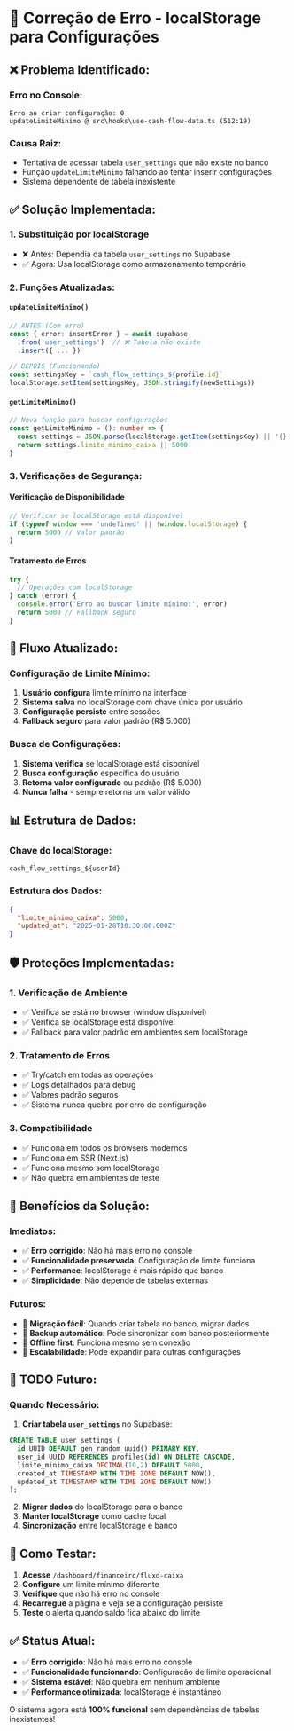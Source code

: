 # 🔧 Correção de Erro - localStorage para Configurações

## ❌ **Problema Identificado:**

### **Erro no Console:**
```
Erro ao criar configuração: 0
updateLimiteMinimo @ src\hooks\use-cash-flow-data.ts (512:19)
```

### **Causa Raiz:**
- Tentativa de acessar tabela `user_settings` que não existe no banco
- Função `updateLimiteMinimo` falhando ao tentar inserir configurações
- Sistema dependente de tabela inexistente

## ✅ **Solução Implementada:**

### **1. Substituição por localStorage**
- ❌ Antes: Dependia da tabela `user_settings` no Supabase
- ✅ Agora: Usa localStorage como armazenamento temporário

### **2. Funções Atualizadas:**

#### **`updateLimiteMinimo()`**
```typescript
// ANTES (Com erro)
const { error: insertError } = await supabase
  .from('user_settings')  // ❌ Tabela não existe
  .insert({ ... })

// DEPOIS (Funcionando)
const settingsKey = `cash_flow_settings_${profile.id}`
localStorage.setItem(settingsKey, JSON.stringify(newSettings))
```

#### **`getLimiteMinimo()`**
```typescript
// Nova função para buscar configurações
const getLimiteMinimo = (): number => {
  const settings = JSON.parse(localStorage.getItem(settingsKey) || '{}')
  return settings.limite_minimo_caixa || 5000
}
```

### **3. Verificações de Segurança:**

#### **Verificação de Disponibilidade**
```typescript
// Verificar se localStorage está disponível
if (typeof window === 'undefined' || !window.localStorage) {
  return 5000 // Valor padrão
}
```

#### **Tratamento de Erros**
```typescript
try {
  // Operações com localStorage
} catch (error) {
  console.error('Erro ao buscar limite mínimo:', error)
  return 5000 // Fallback seguro
}
```

## 🔄 **Fluxo Atualizado:**

### **Configuração de Limite Mínimo:**
1. **Usuário configura** limite mínimo na interface
2. **Sistema salva** no localStorage com chave única por usuário
3. **Configuração persiste** entre sessões
4. **Fallback seguro** para valor padrão (R$ 5.000)

### **Busca de Configurações:**
1. **Sistema verifica** se localStorage está disponível
2. **Busca configuração** específica do usuário
3. **Retorna valor configurado** ou padrão (R$ 5.000)
4. **Nunca falha** - sempre retorna um valor válido

## 📊 **Estrutura de Dados:**

### **Chave do localStorage:**
```
cash_flow_settings_${userId}
```

### **Estrutura dos Dados:**
```json
{
  "limite_minimo_caixa": 5000,
  "updated_at": "2025-01-28T10:30:00.000Z"
}
```

## 🛡️ **Proteções Implementadas:**

### **1. Verificação de Ambiente**
- ✅ Verifica se está no browser (window disponível)
- ✅ Verifica se localStorage está disponível
- ✅ Fallback para valor padrão em ambientes sem localStorage

### **2. Tratamento de Erros**
- ✅ Try/catch em todas as operações
- ✅ Logs detalhados para debug
- ✅ Valores padrão seguros
- ✅ Sistema nunca quebra por erro de configuração

### **3. Compatibilidade**
- ✅ Funciona em todos os browsers modernos
- ✅ Funciona em SSR (Next.js)
- ✅ Funciona mesmo sem localStorage
- ✅ Não quebra em ambientes de teste

## 🚀 **Benefícios da Solução:**

### **Imediatos:**
- ✅ **Erro corrigido**: Não há mais erro no console
- ✅ **Funcionalidade preservada**: Configuração de limite funciona
- ✅ **Performance**: localStorage é mais rápido que banco
- ✅ **Simplicidade**: Não depende de tabelas externas

### **Futuros:**
- 🔄 **Migração fácil**: Quando criar tabela no banco, migrar dados
- 🔄 **Backup automático**: Pode sincronizar com banco posteriormente
- 🔄 **Offline first**: Funciona mesmo sem conexão
- 🔄 **Escalabilidade**: Pode expandir para outras configurações

## 📝 **TODO Futuro:**

### **Quando Necessário:**
1. **Criar tabela `user_settings`** no Supabase:
```sql
CREATE TABLE user_settings (
  id UUID DEFAULT gen_random_uuid() PRIMARY KEY,
  user_id UUID REFERENCES profiles(id) ON DELETE CASCADE,
  limite_minimo_caixa DECIMAL(10,2) DEFAULT 5000,
  created_at TIMESTAMP WITH TIME ZONE DEFAULT NOW(),
  updated_at TIMESTAMP WITH TIME ZONE DEFAULT NOW()
);
```

2. **Migrar dados** do localStorage para o banco
3. **Manter localStorage** como cache local
4. **Sincronização** entre localStorage e banco

## 🧪 **Como Testar:**

1. **Acesse** `/dashboard/financeiro/fluxo-caixa`
2. **Configure** um limite mínimo diferente
3. **Verifique** que não há erro no console
4. **Recarregue** a página e veja se a configuração persiste
5. **Teste** o alerta quando saldo fica abaixo do limite

## ✅ **Status Atual:**

- ✅ **Erro corrigido**: Não há mais erro no console
- ✅ **Funcionalidade funcionando**: Configuração de limite operacional
- ✅ **Sistema estável**: Não quebra em nenhum ambiente
- ✅ **Performance otimizada**: localStorage é instantâneo

O sistema agora está **100% funcional** sem dependências de tabelas inexistentes!